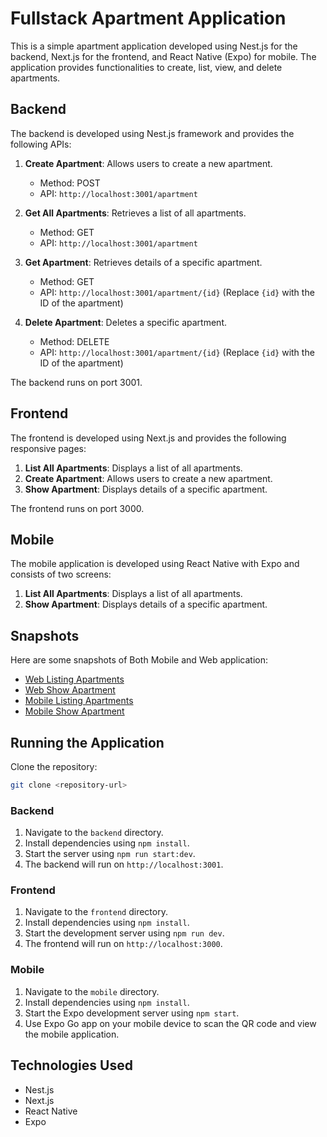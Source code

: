 # Fullstack Apartment Application

This is a simple apartment application developed using Nest.js for the backend, Next.js for the frontend, and React Native (Expo) for mobile. The application provides functionalities to create, list, view, and delete apartments.

## Backend

The backend is developed using Nest.js framework and provides the following APIs:

1. **Create Apartment**: Allows users to create a new apartment.
    - Method: POST
    - API: `http://localhost:3001/apartment`

2. **Get All Apartments**: Retrieves a list of all apartments.
    - Method: GET
    - API: `http://localhost:3001/apartment`

3. **Get Apartment**: Retrieves details of a specific apartment.
    - Method: GET
    - API: `http://localhost:3001/apartment/{id}` (Replace `{id}` with the ID of the apartment)

4. **Delete Apartment**: Deletes a specific apartment.
    - Method: DELETE
    - API: `http://localhost:3001/apartment/{id}` (Replace `{id}` with the ID of the apartment)

The backend runs on port 3001.

## Frontend

The frontend is developed using Next.js and provides the following responsive pages:

1. **List All Apartments**: Displays a list of all apartments.
2. **Create Apartment**: Allows users to create a new apartment.
3. **Show Apartment**: Displays details of a specific apartment.

The frontend runs on port 3000.

## Mobile

The mobile application is developed using React Native with Expo and consists of two screens:

1. **List All Apartments**: Displays a list of all apartments.
2. **Show Apartment**: Displays details of a specific apartment.

## Snapshots

Here are some snapshots of Both Mobile and Web application:

- [Web Listing Apartments](./screenshots/webApartments.png)
- [Web Show Apartment](./screenshots/webApartment.png)
- [Mobile Listing Apartments](./screenshots/mobileApartments.jpeg)
- [Mobile Show Apartment](./screenshots/mobileApartment.jpeg)


## Running the Application
 Clone the repository:

```bash
git clone <repository-url>
```
### Backend

1. Navigate to the `backend` directory.
2. Install dependencies using `npm install`.
3. Start the server using `npm run start:dev`.
4. The backend will run on `http://localhost:3001`.

### Frontend

1. Navigate to the `frontend` directory.
2. Install dependencies using `npm install`.
3. Start the development server using `npm run dev`.
4. The frontend will run on `http://localhost:3000`.

### Mobile

1. Navigate to the `mobile` directory.
2. Install dependencies using `npm install`.
3. Start the Expo development server using `npm start`.
4. Use Expo Go app on your mobile device to scan the QR code and view the mobile application.

## Technologies Used

- Nest.js
- Next.js
- React Native
- Expo


